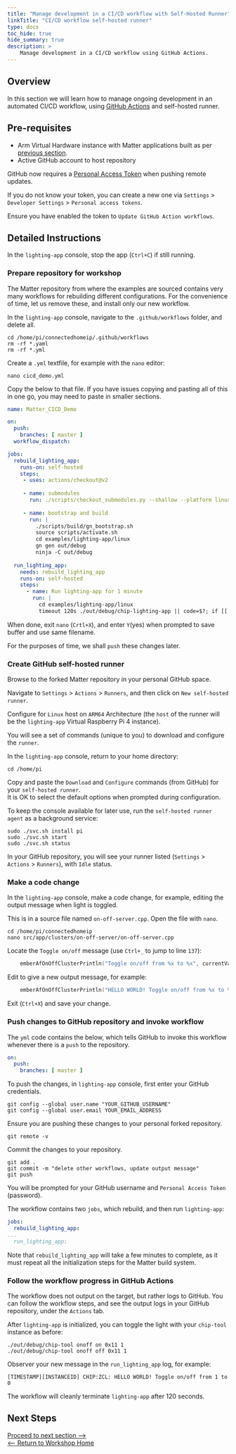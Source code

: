 ```yaml
---
title: "Manage development in a CI/CD workflow with Self-Hosted Runner"
linkTitle: "CI/CD workflow self-hosted runner"
type: docs
toc_hide: true
hide_summary: true
description: >
    Manage development in a CI/CD workflow using GitHub Actions.
---
```

## Overview

In this section we will learn how to manage ongoing development in an automated CI/CD workflow, using [GitHub Actions](https://github.com/features/actions) and self-hosted runner.

## Pre-requisites

* Arm Virtual Hardware instance with Matter applications built as per [previous section](/devsummit22/build).
* Active GitHub account to host repository

GitHub now requires a [Personal Access Token](https://docs.github.com/en/authentication/keeping-your-account-and-data-secure/creating-a-personal-access-token) when pushing remote updates.

If you do not know your token, you can create a new one via `Settings` > `Developer Settings` > `Personal access tokens`.

Ensure you have enabled the token to `Update GitHub Action workflows`.

## Detailed Instructions

In the `lighting-app` console, stop the app (`Ctrl+C`) if still running.

### Prepare repository for workshop

The Matter repository from where the examples are sourced contains very many workflows for rebuilding different configurations. For the convenience of time, let us remove these, and install only our new workflow.

In the `lighting-app` console, navigate to the `.github/workflows` folder, and delete all.
```console
cd /home/pi/connectedhomeip/.github/workflows
rm -rf *.yaml
rm -rf *.yml
```
Create a `.yml` textfile, for example with the `nano` editor:
```console
nano cicd_demo.yml
```
Copy the below to that file. If you have issues copying and pasting all of this in one go, you may need to paste in smaller sections.
```yml
name: Matter_CICD_Demo

on:
  push:
    branches: [ master ]
  workflow_dispatch:

jobs:
  rebuild_lighting_app:
    runs-on: self-hosted
    steps:
     - uses: actions/checkout@v2
     
     - name: submodules
       run: ./scripts/checkout_submodules.py --shallow --platform linux
       
     - name: bootstrap and build
       run: |
         ./scripts/build/gn_bootstrap.sh
         source scripts/activate.sh
         cd examples/lighting-app/linux
         gn gen out/debug
         ninja -C out/debug
         
  run_lighting_app:
    needs: rebuild_lighting_app
    runs-on: self-hosted
    steps:
      - name: Run lighting-app for 1 minute
        run: |
          cd examples/lighting-app/linux
          timeout 120s ./out/debug/chip-lighting-app || code=$?; if [[ $code -ne 124 && $code -ne 0 ]]; then exit $code; fi
```
When done, exit `nano` (`Crtl+X`), and enter `Y`(yes) when prompted to save buffer and use same filename.

For the purposes of time, we shall `push` these changes later.

### Create GitHub self-hosted runner

Browse to the forked Matter repository in your personal GitHub space.

Navigate to `Settings` > `Actions` > `Runners`, and then click on `New self-hosted runner`.

Configure for `Linux` host on `ARM64` Architecture (the `host` of the runner will be the `lighting-app` Virtual Raspberry Pi 4 instance).

You will see a set of commands (unique to you) to download and configure the `runner`.

In the `lighting-app` console, return to your home directory:
```console
cd /home/pi
```
Copy and paste the `Download` and `Configure` commands (from GitHub) for your `self-hosted runner`.\
It is OK to select the default options when prompted during configuration.

To keep the console available for later use, run the `self-hosted runner agent` as a background service:
```console
sudo ./svc.sh install pi
sudo ./svc.sh start
sudo ./svc.sh status
```
In your GitHub repository, you will see your runner listed (`Settings` > `Actions` > `Runners`), with `Idle` status.

### Make a code change

In the `lighting-app` console, make a code change, for example, editing the output message when light is toggled.

This is in a source file named `on-off-server.cpp`. Open the file with `nano`.
```console 
cd /home/pi/connectedhomeip
nano src/app/clusters/on-off-server/on-off-server.cpp
```
Locate the `Toggle on/off` message (use `Ctrl+_` to jump to line `137`):
```C
    emberAfOnOffClusterPrintln("Toggle on/off from %x to %x", currentValue, newValue);
```
Edit to give a new output message, for example:
```C
    emberAfOnOffClusterPrintln("HELLO WORLD! Toggle on/off from %x to %x", currentValue, newValue);
```
Exit (`Ctrl+X`) and save your change.

### Push changes to GitHub repository and invoke workflow

The `yml` code contains the below, which tells GitHub to invoke this workflow whenever there is a `push` to the repository.
```yml
on:
  push:
    branches: [ master ]
```
To push the changes, in `lighting-app` console, first enter your GitHub credentials.
```console
git config --global user.name "YOUR_GITHUB_USERNAME"
git config --global user.email YOUR_EMAIL_ADDRESS
```
Ensure you are pushing these changes to your personal forked repository.
```console
git remote -v 
```
Commit the changes to your repository.
```console
git add .
git commit -m "delete other workflows, update output message"
git push
```
You will be prompted for your GitHub username and `Personal Access Token` (password).

The workflow contains two `jobs`, which rebuild, and then run `lighting-app`:
```yml
jobs:
  rebuild_lighting_app:
...
  run_lighting_app:
```
Note that `rebuild_lighting_app` will take a few minutes to complete, as it must repeat all the initialization steps for the Matter build system.

### Follow the workflow progress in GitHub Actions

The workflow does not output on the target, but rather logs to GitHub. You can follow the workflow steps, and see the output logs in your GitHub repository, under the `Actions` tab.

After `lighting-app` is initialized, you can toggle the light with your `chip-tool` instance as before:
```console
./out/debug/chip-tool onoff on 0x11 1
./out/debug/chip-tool onoff off 0x11 1
```
Observer your new message in the `run_lighting_app` log, for example:
```
[TIMESTAMP][INSTANCEID] CHIP:ZCL: HELLO WORLD! Toggle on/off from 1 to 0
```
The workflow will cleanly terminate `lighting-app` after 120 seconds.

## Next Steps

[Proceed to next section -->](/devsummit22/cicd_api)\
[<-- Return to Workshop Home](/devsummit22/#sections)